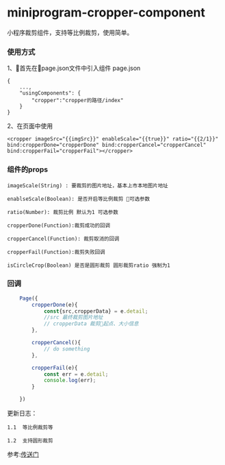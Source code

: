 # miniprogram-cropper-component

小程序裁剪组件，支持等比例裁剪，使用简单。

### 使用方式
1、首先在page.json文件中引入组件
page.json

    {
        ...,
        "usingComponents": {
            "cropper":"cropper的路径/index"
        }
    }

2、在页面中使用

    <cropper imageSrc="{{imgSrc}}" enableScale="{{true}}" ratio="{{2/1}}" bind:cropperDone="cropperDone" bind:cropperCancel="cropperCancel" bind:cropperFail="cropperFail"></cropper>


### 组件的props

    imageScale(String) : 要裁剪的图片地址，基本上市本地图片地址

    enablseScale(Boolean): 是否开启等比例裁剪 可选参数

    ratio(Number): 裁剪比例 默认为1 可选参数

    cropperDone(Function):裁剪成功的回调

    cropperCancel(Function): 裁剪取消的回调

    cropperFail(Function):裁剪失败回调

    isCircleCrop(Boolean) 是否是圆形裁剪 圆形裁剪ratio 强制为1

### 回调

```js
    Page({
        cropperDone(e){
            const{src,cropperData} = e.detail;
            //src 最终裁剪图片地址
            // cropperData 裁剪起点、大小信息
        },

        cropperCancel(){
            // do something
        },

        cropperFail(e){
            const err = e.detail;
            console.log(err);
        }

    })
```


更新日志：

    1.1  等比例裁剪等
    
    1.2  支持圆形裁剪


参考:[传送门](https://github.com/IFmiss/wx-cropper)